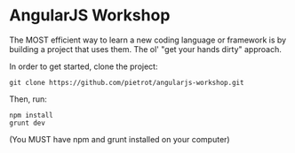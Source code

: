 # AngularJS Workshop

The MOST efficient way to learn a new coding language or framework is by building a project that uses them. The ol' "get your hands dirty" approach.

In order to get started, clone the project:

```
git clone https://github.com/pietrot/angularjs-workshop.git
```

Then, run:

```
npm install
grunt dev
```

(You MUST have npm and grunt installed on your computer)



